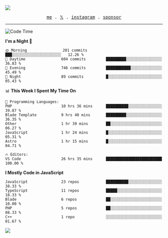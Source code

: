<img style="bottom: 800px;" src="https://imgur.com/rilHVxA.png"/>
<p align="center">
  <samp>
    <a href="https://fayln.com">me</a> .
    <!-- <a href="https://fayln.com/projects">projects</a> . -->
    <a href="https://go.fayln.com/twitter">𝕏</a> .
    <a href="https://go.fayln.com/instagram">instagram</a> .
<!--     <a href="https://go.fayln.com/polywork">polywork</a> . -->
    <a href="https://github.com/sponsors/faridhnzz">sponsor</a>
  </samp>
</p>

---
<!--START_SECTION:waka-->
![Code Time](http://img.shields.io/badge/Code%20Time-2%2C605%20hrs%2011%20mins-blue)

**I'm a Night 🦉** 

```text
🌞 Morning                201 commits         ███░░░░░░░░░░░░░░░░░░░░░░   12.26 % 
🌆 Daytime                604 commits         █████████░░░░░░░░░░░░░░░░   36.83 % 
🌃 Evening                746 commits         ███████████░░░░░░░░░░░░░░   45.49 % 
🌙 Night                  89 commits          █░░░░░░░░░░░░░░░░░░░░░░░░   05.43 % 
```


📊 **This Week I Spent My Time On** 

```text
💬 Programming Languages: 
PHP                      10 hrs 36 mins      ██████████░░░░░░░░░░░░░░░   39.87 % 
Blade Template           9 hrs 40 mins       █████████░░░░░░░░░░░░░░░░   36.35 % 
Other                    1 hr 39 mins        ██░░░░░░░░░░░░░░░░░░░░░░░   06.27 % 
JavaScript               1 hr 24 mins        █░░░░░░░░░░░░░░░░░░░░░░░░   05.31 % 
Astro                    1 hr 15 mins        █░░░░░░░░░░░░░░░░░░░░░░░░   04.71 % 

🔥 Editors: 
VS Code                  26 hrs 35 mins      █████████████████████████   100.00 % 
```

**I Mostly Code in JavaScript** 

```text
JavaScript               23 repos            ██████████░░░░░░░░░░░░░░░   38.33 % 
TypeScript               11 repos            █████░░░░░░░░░░░░░░░░░░░░   18.33 % 
Blade                    6 repos             ██░░░░░░░░░░░░░░░░░░░░░░░   10.00 % 
PHP                      5 repos             ██░░░░░░░░░░░░░░░░░░░░░░░   08.33 % 
C++                      1 repo              ░░░░░░░░░░░░░░░░░░░░░░░░░   01.67 % 
```




<!--END_SECTION:waka-->

![](https://hit.yhype.me/github/profile?user_id=29797712)
